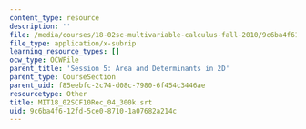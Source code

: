 ```yaml
---
content_type: resource
description: ''
file: /media/courses/18-02sc-multivariable-calculus-fall-2010/9c6ba4f612fd5ce087101a07682a214c_MIT18_02SCF10Rec_04_300k.vtt
file_type: application/x-subrip
learning_resource_types: []
ocw_type: OCWFile
parent_title: 'Session 5: Area and Determinants in 2D'
parent_type: CourseSection
parent_uid: f85eebfc-2c74-d08c-7980-6f454c3446ae
resourcetype: Other
title: MIT18_02SCF10Rec_04_300k.srt
uid: 9c6ba4f6-12fd-5ce0-8710-1a07682a214c
---
```

